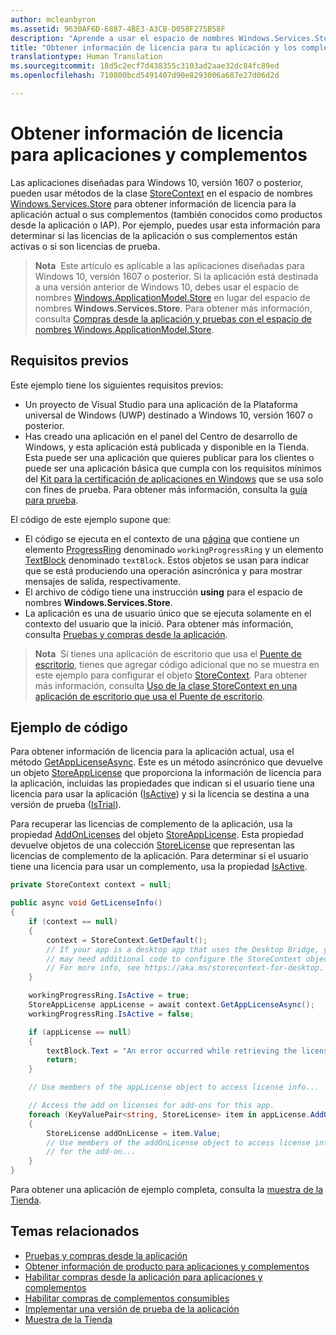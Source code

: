 ```yaml
---
author: mcleanbyron
ms.assetid: 9630AF6D-6887-4BE3-A3CB-D058F275B58F
description: "Aprende a usar el espacio de nombres Windows.Services.Store para obtener información de licencia para la aplicación actual y sus complementos."
title: "Obtener información de licencia para tu aplicación y los complementos"
translationtype: Human Translation
ms.sourcegitcommit: 18d5c2ecf7d438355c3103ad2aae32dc84fc89ed
ms.openlocfilehash: 710800bcd5491407d90e8293006a687e27d06d2d

---
```


# Obtener información de licencia para aplicaciones y complementos

Las aplicaciones diseñadas para Windows 10, versión 1607 o posterior, pueden usar métodos de la clase [StoreContext](https://msdn.microsoft.com/library/windows/apps/windows.services.store.storecontext.aspx) en el espacio de nombres [Windows.Services.Store](https://msdn.microsoft.com/library/windows/apps/windows.services.store.aspx) para obtener información de licencia para la aplicación actual o sus complementos (también conocidos como productos desde la aplicación o IAP). Por ejemplo, puedes usar esta información para determinar si las licencias de la aplicación o sus complementos están activas o si son licencias de prueba.

>**Nota**&nbsp;&nbsp;Este artículo es aplicable a las aplicaciones diseñadas para Windows 10, versión 1607 o posterior. Si la aplicación está destinada a una versión anterior de Windows 10, debes usar el espacio de nombres [Windows.ApplicationModel.Store](https://msdn.microsoft.com/library/windows/apps/windows.applicationmodel.store.aspx) en lugar del espacio de nombres **Windows.Services.Store**. Para obtener más información, consulta [Compras desde la aplicación y pruebas con el espacio de nombres Windows.ApplicationModel.Store](in-app-purchases-and-trials-using-the-windows-applicationmodel-store-namespace.md).

## Requisitos previos

Este ejemplo tiene los siguientes requisitos previos:
* Un proyecto de Visual Studio para una aplicación de la Plataforma universal de Windows (UWP) destinado a Windows 10, versión 1607 o posterior.
* Has creado una aplicación en el panel del Centro de desarrollo de Windows, y esta aplicación está publicada y disponible en la Tienda. Esta puede ser una aplicación que quieres publicar para los clientes o puede ser una aplicación básica que cumpla con los requisitos mínimos del [Kit para la certificación de aplicaciones en Windows](https://developer.microsoft.com/windows/develop/app-certification-kit) que se usa solo con fines de prueba. Para obtener más información, consulta la [guía para prueba](in-app-purchases-and-trials.md#testing).

El código de este ejemplo supone que:
* El código se ejecuta en el contexto de una [página](https://msdn.microsoft.com/library/windows/apps/windows.ui.xaml.controls.page.aspx) que contiene un elemento [ProgressRing](https://msdn.microsoft.com/library/windows/apps/windows.ui.xaml.controls.progressring.aspx) denominado ```workingProgressRing``` y un elemento [TextBlock](https://msdn.microsoft.com/library/windows/apps/windows.ui.xaml.controls.textblock.aspx) denominado ```textBlock```. Estos objetos se usan para indicar que se está produciendo una operación asincrónica y para mostrar mensajes de salida, respectivamente.
* El archivo de código tiene una instrucción **using** para el espacio de nombres **Windows.Services.Store**.
* La aplicación es una de usuario único que se ejecuta solamente en el contexto del usuario que la inició. Para obtener más información, consulta [Pruebas y compras desde la aplicación](in-app-purchases-and-trials.md#api_intro).

>**Nota**&nbsp;&nbsp;Si tienes una aplicación de escritorio que usa el [Puente de escritorio](https://developer.microsoft.com/windows/bridges/desktop), tienes que agregar código adicional que no se muestra en este ejemplo para configurar el objeto [StoreContext](https://msdn.microsoft.com/library/windows/apps/windows.services.store.storecontext.aspx). Para obtener más información, consulta [Uso de la clase StoreContext en una aplicación de escritorio que usa el Puente de escritorio](in-app-purchases-and-trials.md#desktop).

## Ejemplo de código

Para obtener información de licencia para la aplicación actual, usa el método [GetAppLicenseAsync](https://msdn.microsoft.com/library/windows/apps/windows.services.store.storecontext.getapplicenseasync.aspx). Este es un método asincrónico que devuelve un objeto [StoreAppLicense](https://msdn.microsoft.com/library/windows/apps/windows.services.store.storeapplicense.aspx) que proporciona la información de licencia para la aplicación, incluidas las propiedades que indican si el usuario tiene una licencia para usar la aplicación ([IsActive](https://msdn.microsoft.com/library/windows/apps/windows.services.store.storeapplicense.isactive.aspx)) y si la licencia se destina a una versión de prueba ([IsTrial](https://msdn.microsoft.com/library/windows/apps/windows.services.store.storeapplicense.istrial.aspx)).

Para recuperar las licencias de complemento de la aplicación, usa la propiedad [AddOnLicenses](https://msdn.microsoft.com/library/windows/apps/windows.services.store.storeapplicense.addonlicenses.aspx) del objeto [StoreAppLicense](https://msdn.microsoft.com/library/windows/apps/windows.services.store.storeapplicense.aspx). Esta propiedad devuelve objetos de una colección [StoreLicense](https://msdn.microsoft.com/library/windows/apps/windows.services.store.storelicense.aspx) que representan las licencias de complemento de la aplicación. Para determinar si el usuario tiene una licencia para usar un complemento, usa la propiedad [IsActive](https://msdn.microsoft.com/library/windows/apps/windows.services.store.storelicense.isactive.aspx).

```csharp
private StoreContext context = null;

public async void GetLicenseInfo()
{
    if (context == null)
    {
        context = StoreContext.GetDefault();
        // If your app is a desktop app that uses the Desktop Bridge, you
        // may need additional code to configure the StoreContext object.
        // For more info, see https://aka.ms/storecontext-for-desktop.
    }

    workingProgressRing.IsActive = true;
    StoreAppLicense appLicense = await context.GetAppLicenseAsync();
    workingProgressRing.IsActive = false;

    if (appLicense == null)
    {
        textBlock.Text = "An error occurred while retrieving the license.";
        return;
    }

    // Use members of the appLicense object to access license info...

    // Access the add on licenses for add-ons for this app.
    foreach (KeyValuePair<string, StoreLicense> item in appLicense.AddOnLicenses)
    {
        StoreLicense addOnLicense = item.Value;
        // Use members of the addOnLicense object to access license info
        // for the add-on...
    }
}
```

Para obtener una aplicación de ejemplo completa, consulta la [muestra de la Tienda](https://github.com/Microsoft/Windows-universal-samples/tree/master/Samples/Store).

## Temas relacionados

* [Pruebas y compras desde la aplicación](in-app-purchases-and-trials.md)
* [Obtener información de producto para aplicaciones y complementos](get-product-info-for-apps-and-add-ons.md)
* [Habilitar compras desde la aplicación para aplicaciones y complementos](enable-in-app-purchases-of-apps-and-add-ons.md)
* [Habilitar compras de complementos consumibles](enable-consumable-add-on-purchases.md)
* [Implementar una versión de prueba de la aplicación](implement-a-trial-version-of-your-app.md)
* [Muestra de la Tienda](https://github.com/Microsoft/Windows-universal-samples/tree/master/Samples/Store)



<!--HONumber=Nov16_HO1-->


